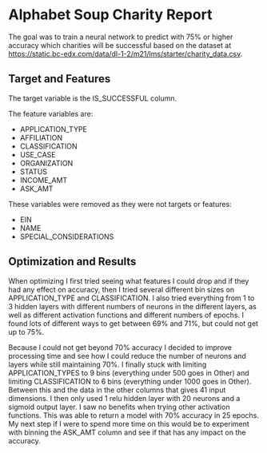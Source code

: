 # Alphabet Soup Charity Report
The goal was to train a neural network to predict with 75% or higher accuracy which charities will be successful based on the dataset at https://static.bc-edx.com/data/dl-1-2/m21/lms/starter/charity_data.csv.


## Target and Features
The target variable is the IS_SUCCESSFUL column.

The feature variables are:
- APPLICATION_TYPE
- AFFILIATION
- CLASSIFICATION
- USE_CASE
- ORGANIZATION
- STATUS
- INCOME_AMT	
- ASK_AMT

These variables were removed as they were not targets or features:
- EIN
- NAME
- SPECIAL_CONSIDERATIONS

## Optimization and Results
When optimizing I first tried seeing what features I could drop and if they had any effect on accuracy, then I tried several different bin sizes on APPLICATION_TYPE and CLASSIFICATION. I also tried everything from 1 to 3 hidden layers with different numbers of neurons in the different layers, as well as different activation functions and different numbers of epochs. I found lots of different ways to get between 69% and 71%, but could not get up to 75%.

Because I could not get beyond 70% accuracy I decided to improve processing time and see how I could reduce the number of neurons and layers while still maintaining 70%. I finally stuck with limiting APPLICATION_TYPES to 9 bins (everything under 500 goes in Other) and limiting CLASSIFICATION to 6 bins (everything under 1000 goes in Other). Between this and the data in the other columns that gives 41 input dimensions. I then only used 1 relu hidden layer with 20 neurons and a sigmoid output layer. I saw no benefits when trying other activation functions. This was able to return a model with 70% accuracy in 25 epochs. My next step if I were to spend more time on this would be to experiment with binning the ASK_AMT column and see if that has any impact on the accuracy.